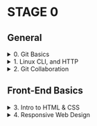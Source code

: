 # STAGE 0
  ## General
<!-- -------------------------------------------Git Basics---------------------------------------------------------------- -->
<details> 
  
<summary> 0. Git Basics </summary>
   <br>
<details>
   <summary>Screenshots:</summary> 

  ![screenshot](task_git_basics/Week1.png)
  ![screenshot](task_git_basics/Week2.png)
  ![screenshot](task_git_basics/Screenshot_1.png)
  ![screenshot](task_git_basics/Screenshot_2.png)
</details>
 
<details>
<summary>Summary:</summary>

#### I have never dealt with Git/Github before, the initial commands are quite understandable, but the juggling of commits and work with remote repositories are more complicated and require more time to understand, but I hope that with practice, my skills will become better.

#### In practice, everything turned out to be three times more complicated, especially when you solve conflicts through your irreverence, which as a result generates new conflicts, so it was a good lesson for me to recheck everything twice. Despite all the difficulties, I enjoyed working with Git and Github. 🙂

</details>
  
  </details>
  
<!-- -----------------------------------------Linux CLI, and HTTP-------------------------------------------------------------- -->
<details> 
  
<summary> 1. Linux CLI, and HTTP </summary>
   <br>

<details>
<summary>Screenshots:</summary>

![screenshot](task_linux_cli/quizNumber1.png)
![screenshot](task_linux_cli/quizNumber2.png))
![screenshot](task_linux_cli/quizNumber3.png))
![screenshot](task_linux_cli/quizNumber4.png))
</details>

<details>
<summary>Summary:</summary>

## Linux Survival (4 modules):
 #### In general, I was already familiar with the commands that were shown in the first 2 modules, but I did not use them often enough, so it was useful to practice them again. The commands, which were demonstrated in module 3/4 were new to me and I need more practice to use them comfortably.

#### I liked the visualization that was demonstrated in this resource, which allows you to better understand the result of each command. In the future, it will be useful to check it out again and refresh my knowledge.

## HTTP: The Protocol Every Web Developer Must Know (Part 1,2):
  
  #### A lot of new and already known to me theoretical material, which is unlikely to be 100% remains in your memory after reading, for better understanding I watched the additional videos and noted the main aspects. If it will be necessary in the future I will repeatedly return to the educational material and my notes as well.
  </details>
   </details>
<!-- -----------------------------------------Git Collaboration-------------------------------------------------------------- -->
  <details> 
    <summary> 2. Git Collaboration </summary>
   <br>
  
 <details>
<summary>Screenshots:</summary>

![screenshot](task_git_collaboration/Week3.png)
![screenshot](task_git_collaboration/Week4.png)
![screenshot](task_git_collaboration/Screenshot_1.png)
![screenshot](task_git_collaboration/Screenshot_2.png)
</details>

<details>
<summary>Summary:</summary>

#### 3/4 week was super informative, I have learned a lot of useful things. The "git rebase -i" very surprised me, it's really useful command, which allows you to do many things with the commits. In the future, I will repeatedly return to the educational material and my notes as well.
</details>
  
  </details>
<!-- -----------------------------------------Front-End Basics-------------------------------------------------------------- -->

## Front-End Basics

<details> 
    <summary> 3. Intro to HTML & CSS </summary>
    <br>
    
  <details>
<summary>Screenshots:</summary>

![screenshot](task_html_css_intro/Screenshot_1.png)
![screenshot](task_html_css_intro/Screenshot_2.png)
![screenshot](task_html_css_intro/Screenshot_3.png)
      </details>
  
  <details>
<summary>Summary:</summary>

#### I was already familiar with the 90% material that was presented, but the first time I have met with the Bootstrap Library. All in all, it was a perfect material to refresh my knowledge and learn some new stuff.
</details>
  
  </details>
  <!-- -----------------------------------------Responsive Web Design-------------------------------------------------------------- -->
  
<details> 
    <summary> 4. Responsive Web Design </summary>
    <br>
    
  <details>
<summary>Screenshots:</summary>

![]()
      </details>
  
  <details>
<summary>Summary:</summary>

#### 
</details>
  
  </details>
  
  
  
  
  

